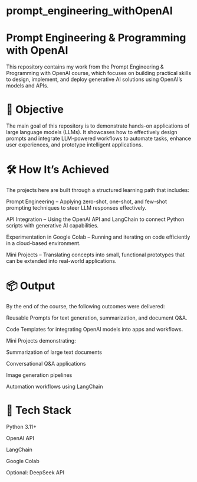 # prompt_engineering_withOpenAI

# Prompt Engineering & Programming with OpenAI

This repository contains my work from the Prompt Engineering & Programming with OpenAI course, which focuses on building practical skills to design, implement, and deploy generative AI solutions using OpenAI’s models and APIs.

# 🎯 Objective

The main goal of this repository is to demonstrate hands-on applications of large language models (LLMs). It showcases how to effectively design prompts and integrate LLM-powered workflows to automate tasks, enhance user experiences, and prototype intelligent applications.

# 🛠️ How It’s Achieved

The projects here are built through a structured learning path that includes:

Prompt Engineering – Applying zero-shot, one-shot, and few-shot prompting techniques to steer LLM responses effectively.

API Integration – Using the OpenAI API and LangChain to connect Python scripts with generative AI capabilities.

Experimentation in Google Colab – Running and iterating on code efficiently in a cloud-based environment.

Mini Projects – Translating concepts into small, functional prototypes that can be extended into real-world applications.

# 📦 Output

By the end of the course, the following outcomes were delivered:

Reusable Prompts for text generation, summarization, and document Q&A.

Code Templates for integrating OpenAI models into apps and workflows.

Mini Projects demonstrating:

Summarization of large text documents

Conversational Q&A applications

Image generation pipelines

Automation workflows using LangChain

# 🚀 Tech Stack

Python 3.11+

OpenAI API

LangChain

Google Colab

Optional: DeepSeek API
